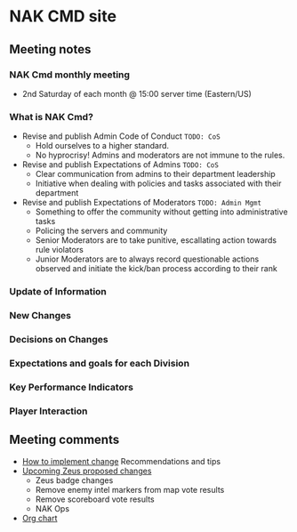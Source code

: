 # NAK CMD site

## Meeting notes
### NAK Cmd monthly meeting
  * 2nd Saturday of each month @ 15:00 server time (Eastern/US)
### What is NAK Cmd?
  * Revise and publish Admin Code of Conduct ``TODO: CoS``
    * Hold ourselves to a higher standard.
    * No hyprocrisy!  Admins and moderators are not immune to the rules.
  * Revise and publish Expectations of Admins ``TODO: CoS``
    * Clear communication from admins to their department leadership
    * Initiative when dealing with policies and tasks associated with their department
  * Revise and publish Expectations of Moderators ``TODO: Admin Mgmt``
    * Something to offer the community without getting into administrative tasks
    * Policing the servers and community
    * Senior Moderators are to take punitive, escallating action towards rule violators
    * Junior Moderators are to always record questionable actions observed and initiate the kick/ban process according to their rank
### Update of Information
### New Changes
### Decisions on Changes
### Expectations and goals for each Division
### Key Performance Indicators
### Player Interaction



## Meeting comments
* [How to implement change](Change.md) Recommendations and tips
* [Upcoming Zeus proposed changes](MayZeusProposedChanges.md)
  * Zeus badge changes
  * Remove enemy intel markers from map vote results
  * Remove scoreboard vote results
  * NAK Ops
* [Org chart](NakOrgChart.pdf)

